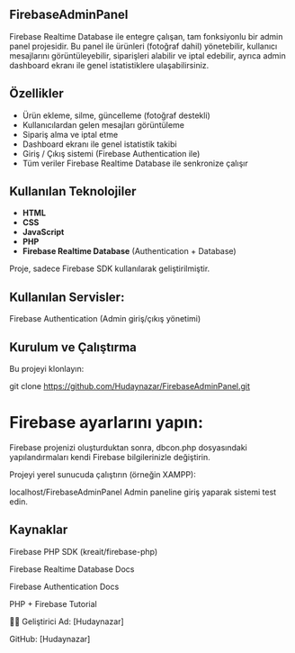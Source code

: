 ## FirebaseAdminPanel

Firebase Realtime Database ile entegre çalışan, tam fonksiyonlu bir admin panel projesidir. Bu panel ile ürünleri (fotoğraf dahil) yönetebilir, kullanıcı mesajlarını görüntüleyebilir, siparişleri alabilir ve iptal edebilir, ayrıca admin dashboard ekranı ile genel istatistiklere ulaşabilirsiniz.

## Özellikler

- Ürün ekleme, silme, güncelleme (fotoğraf destekli)
- Kullanıcılardan gelen mesajları görüntüleme
- Sipariş alma ve iptal etme
- Dashboard ekranı ile genel istatistik takibi
- Giriş / Çıkış sistemi (Firebase Authentication ile)
- Tüm veriler Firebase Realtime Database ile senkronize çalışır

## Kullanılan Teknolojiler

- **HTML**
- **CSS**
- **JavaScript**
- **PHP**
- **Firebase Realtime Database** (Authentication + Database)

Proje, sadece Firebase SDK kullanılarak geliştirilmiştir.

## Kullanılan Servisler:
Firebase Authentication (Admin giriş/çıkış yönetimi)

## Kurulum ve Çalıştırma
Bu projeyi klonlayın:

git clone https://github.com/Hudaynazar/FirebaseAdminPanel.git
# Firebase ayarlarını yapın:

Firebase projenizi oluşturduktan sonra, dbcon.php dosyasındaki yapılandırmaları kendi Firebase bilgilerinizle değiştirin.

Projeyi yerel sunucuda çalıştırın (örneğin XAMPP):

localhost/FirebaseAdminPanel
Admin paneline giriş yaparak sistemi test edin.

## Kaynaklar
Firebase PHP SDK (kreait/firebase-php)

Firebase Realtime Database Docs

Firebase Authentication Docs

PHP + Firebase Tutorial

👨‍💻 Geliştirici
Ad: [Hudaynazar]

GitHub: [Hudaynazar]
